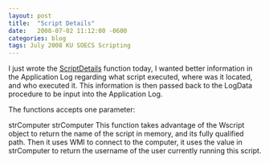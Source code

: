```yaml
---
layout: post
title:  "Script Details"
date:   2008-07-02 11:12:00 -0600
categories: blog
tags: July 2008 KU SOECS Scripting
---
```

I just wrote the [ScriptDetails](https://github.com/jeffpatton1971/mod-posh/blob/master/vbs/playground/functions/ScriptDetails.txt) function today, I wanted better information in the Application Log regarding what script executed, where was it located, and who executed it. This information is then passed back to the LogData procedure to be input into the Application Log.

The functions accepts one parameter:

strComputer
strComputer
This function takes advantage of the Wscript object to return the name of the script in memory, and its fully qualified path. Then it uses WMI to connect to the computer, it uses the value in strComputer to return the username of the user currently running this script.